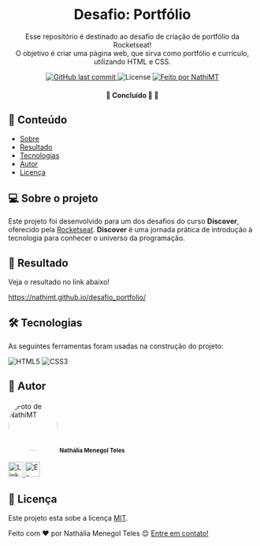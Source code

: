 <h1 align="center">Desafio: Portfólio</h1>

<p align="center">
  Esse repositório é destinado ao desafio de criação de portfólio da Rocketseat!
  <br>
  O objetivo é criar uma página web, que sirva como portfólio e currículo, utilizando HTML e CSS.

<p align="center">

  <a href="https://github.com/NathiMT/desafio_portfolio/commits/main">
      <img alt="GitHub last commit" src="https://img.shields.io/github/last-commit/NathiMT/desafio_portfolio/main">
  </a>

  <img alt="License" src="https://img.shields.io/badge/license-MIT-brightgreen">

  <a href="https://github.com/NathiMT">
      <img alt="Feito por NathiMT" src="https://img.shields.io/badge/feito%20por-NathiMT-%237519C1">
  </a>
 
 </p>

<h4 align="center">
	🚧   Concluído 🚀 🚧
</h4>

## 📌 Conteúdo

   * <a href="#-sobre-o-projeto">Sobre</a>
   * <a href="#-resultado">Resultado</a>
   * <a href="#-tecnologias">Tecnologias</a>
   * <a href="#-autor">Autor</a>
   * <a href="#user-content--licença">Licença</a>

## 💻 Sobre o projeto

Este projeto foi desenvolvido para um dos desafios do curso **Discover**, oferecido pela [Rocketseat](https://blog.rocketseat.com.br/primeira-next-level-week/).
**Discover** é uma jornada prática de introdução à tecnologia para conhecer o universo da programação.

## 🌟 Resultado

Veja o resultado no link abaixo!

https://nathimt.github.io/desafio_portfolio/

## 🛠 Tecnologias

As seguintes ferramentas foram usadas na construção do projeto:

![HTML5](https://img.shields.io/badge/HTML5-E34F26?style=for-the-badge&logo=html5&logoColor=white)
![CSS3](https://img.shields.io/badge/CSS3-1572B6?style=for-the-badge&logo=css3&logoColor=white)

## 🦸 Autor

<img style="border-radius: 50%;" src="https://avatars.githubusercontent.com/NathiMT" width="100px;" alt="Foto de NathiMT"/>
<sub><b>Nathália Menegol Teles</b></sub></a> <a href="https://github.com/NathiMT"></a>
<br>
<br>
<a href="https://www.linkedin.com/in/nath%C3%A1lia-menegol-teles-3a66b31a0/">
  <img src='https://img.shields.io/badge/LinkedIn-0077B5?style=for-the-badge&logo=linkedin&logoColor=white' alt = 'Linkedin' height = '30'>
</a>
<a href="mailto:nmteles@ucs.br">
  <img src='https://img.shields.io/badge/Gmail-D14836?style=for-the-badge&logo=gmail&logoColor=white' alt = 'E-mail' height = '30'>
</a>

## 📝 Licença

Este projeto esta sobe a licença [MIT](./LICENSE).

Feito com ❤️ por Nathália Menegol Teles 😊 [Entre em contato!](https://www.linkedin.com/in/nath%C3%A1lia-menegol-teles-3a66b31a0/)
